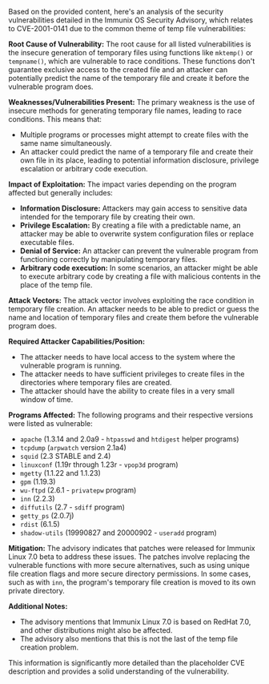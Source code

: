 Based on the provided content, here's an analysis of the security vulnerabilities detailed in the Immunix OS Security Advisory, which relates to CVE-2001-0141 due to the common theme of temp file vulnerabilities:

**Root Cause of Vulnerability:**
The root cause for all listed vulnerabilities is the insecure generation of temporary files using functions like `mktemp()` or `tempname()`, which are vulnerable to race conditions. These functions don't guarantee exclusive access to the created file and an attacker can potentially predict the name of the temporary file and create it before the vulnerable program does.

**Weaknesses/Vulnerabilities Present:**
The primary weakness is the use of insecure methods for generating temporary file names, leading to race conditions. This means that:
- Multiple programs or processes might attempt to create files with the same name simultaneously.
- An attacker could predict the name of a temporary file and create their own file in its place, leading to potential information disclosure, privilege escalation or arbitrary code execution.

**Impact of Exploitation:**
The impact varies depending on the program affected but generally includes:
- **Information Disclosure:** Attackers may gain access to sensitive data intended for the temporary file by creating their own.
- **Privilege Escalation:** By creating a file with a predictable name, an attacker may be able to overwrite system configuration files or replace executable files.
- **Denial of Service:** An attacker can prevent the vulnerable program from functioning correctly by manipulating temporary files.
- **Arbitrary code execution:** In some scenarios, an attacker might be able to execute arbitrary code by creating a file with malicious contents in the place of the temp file.

**Attack Vectors:**
The attack vector involves exploiting the race condition in temporary file creation. An attacker needs to be able to predict or guess the name and location of temporary files and create them before the vulnerable program does.

**Required Attacker Capabilities/Position:**
- The attacker needs to have local access to the system where the vulnerable program is running.
- The attacker needs to have sufficient privileges to create files in the directories where temporary files are created.
- The attacker should have the ability to create files in a very small window of time.

**Programs Affected:**
The following programs and their respective versions were listed as vulnerable:

- `apache` (1.3.14 and 2.0a9 - `htpasswd` and `htdigest` helper programs)
- `tcpdump` (`arpwatch` version 2.1a4)
- `squid` (2.3 STABLE and 2.4)
- `linuxconf` (1.19r through 1.23r - `vpop3d` program)
- `mgetty` (1.1.22 and 1.1.23)
- `gpm` (1.19.3)
- `wu-ftpd` (2.6.1 - `privatepw` program)
- `inn` (2.2.3)
- `diffutils` (2.7 - `sdiff` program)
- `getty_ps` (2.0.7j)
- `rdist` (6.1.5)
- `shadow-utils` (19990827 and 20000902 - `useradd` program)

**Mitigation:**
The advisory indicates that patches were released for Immunix Linux 7.0 beta to address these issues. The patches involve replacing the vulnerable functions with more secure alternatives, such as using unique file creation flags and more secure directory permissions.  In some cases, such as with `inn`, the program's temporary file creation is moved to its own private directory.

**Additional Notes:**
- The advisory mentions that Immunix Linux 7.0 is based on RedHat 7.0, and other distributions might also be affected.
- The advisory also mentions that this is not the last of the temp file creation problem.

This information is significantly more detailed than the placeholder CVE description and provides a solid understanding of the vulnerability.